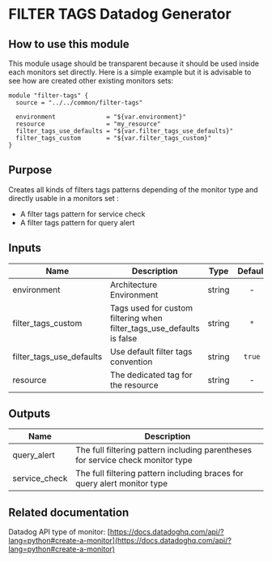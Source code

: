 # FILTER TAGS Datadog Generator

## How to use this module

This module usage should be transparent because it should be used inside each monitors set directly.
Here is a simple example but it is advisable to see how are created other existing monitors sets:

```
module "filter-tags" {
  source = "../../common/filter-tags"

  environment              = "${var.environment}"
  resource                 = "my_resource"
  filter_tags_use_defaults = "${var.filter_tags_use_defaults}"
  filter_tags_custom       = "${var.filter_tags_custom}"
}
```

## Purpose

Creates all kinds of filters tags patterns depending of the monitor type and directly usable in a monitors set :

* A filter tags pattern for service check
* A filter tags pattern for query alert

## Inputs

| Name | Description | Type | Default | Required |
|------|-------------|:----:|:-----:|:-----:|
| environment | Architecture Environment | string | - | yes |
| filter_tags_custom | Tags used for custom filtering when filter_tags_use_defaults is false | string | `*` | no |
| filter_tags_use_defaults | Use default filter tags convention | string | `true` | no |
| resource | The dedicated tag for the resource | string | - | yes |

## Outputs

| Name | Description |
|------|-------------|
| query_alert | The full filtering pattern including parentheses for service check monitor type |
| service_check | The full filtering pattern including braces for query alert monitor type |

## Related documentation

Datadog API type of monitor: [https://docs.datadoghq.com/api/?lang=python#create-a-monitor](https://docs.datadoghq.com/api/?lang=python#create-a-monitor)


